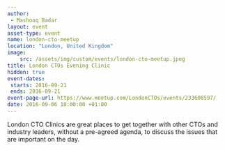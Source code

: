 ```yaml
---
author: 
 - Mashooq Badar
layout: event
asset-type: event
name: london-cto-meetup
location: "London, United Kingdom"
image:
    src: /assets/img/custom/events/london-cto-meetup.jpeg
title: London CTOs Evening Clinic 
hidden: true
event-dates: 
 starts: 2016-09-21
 ends: 2016-09-21
event-page-url: https://www.meetup.com/LondonCTOs/events/233608597/
date: 2016-09-06 18:00:00 +01:00
---
```


London CTO Clinics are great places to get together with other CTOs and industry leaders, without a pre-agreed agenda, to discuss the issues that are important on the day. 